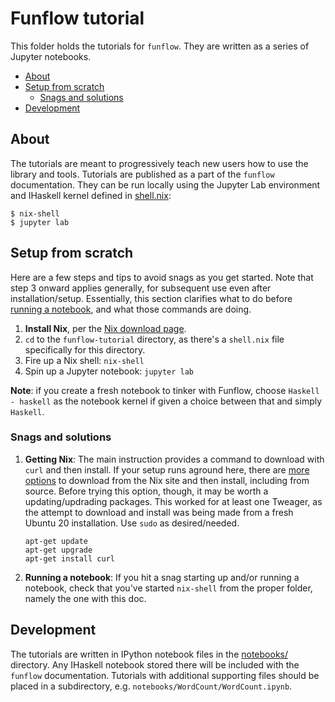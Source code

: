 # Funflow tutorial

This folder holds the tutorials for `funflow`. They are written as a series of Jupyter notebooks.

<!-- toc -->

- [About](#about)
- [Setup from scratch](#setup-from-scratch)
  * [Snags and solutions](#snags-and-solutions)
- [Development](#development)

<!-- tocstop -->

## About

The tutorials are meant to progressively teach new users how to use the library and tools.
Tutorials are published as a part of the `funflow` documentation. They can be run locally using
the Jupyter Lab environment and IHaskell kernel defined in [shell.nix](./shell.nix):
<a name="run-nbs"></a>
```console
$ nix-shell
$ jupyter lab
```


## Setup from scratch
Here are a few steps and tips to avoid snags as you get started. Note that step 3 onward applies generally, for subsequent use even after installation/setup. Essentially, this section clarifies what to do before [running a notebook](#run-nbs), and what those commands are doing.
1. **Install Nix**, per the [Nix download page](https://nixos.org/download.html).
2. `cd` to the `funflow-tutorial` directory, as there's a `shell.nix` file specifically for this directory.
3. Fire up a Nix shell: `nix-shell`
4. Spin up a Jupyter notebook: `jupyter lab`

**Note**: if you create a fresh notebook to tinker with Funflow, choose `Haskell - haskell` as the notebook kernel if given a choice between that and simply `Haskell`.

### Snags and solutions
<a name="getting-Nix"></a>
1. **Getting Nix**: The main instruction provides a command to download with `curl` and then install. If your setup runs aground here, there are [more options](https://nixos.org/download.html#nix-more) to download from the Nix site and then install, including from source. Before trying this option, though, it may be worth a updating/updrading packages. This worked for at least one Tweager, as the attempt to download and install was being made from a fresh Ubuntu 20 installation. Use `sudo` as desired/needed.
    ```console
    apt-get update
    apt-get upgrade
    apt-get install curl
    ```
2. **Running a notebook**: If you hit a snag starting up and/or running a notebook, check that you've started `nix-shell` from the proper folder, namely the one with this doc.


## Development

The tutorials are written in IPython notebook files in the [notebooks/](./notebooks) directory. Any
IHaskell notebook stored there will be included with the `funflow` documentation. Tutorials
with additional supporting files should be placed in a subdirectory, e.g. `notebooks/WordCount/WordCount.ipynb`.
